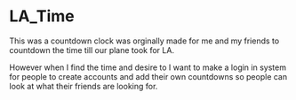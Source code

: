 # LA_Time

This was a countdown clock was orginally made for me and my friends to countdown the time till our plane took for LA. 

However when I find the time and desire to I want to make a login in system for people to create accounts and add their own countdowns so people can look at what their friends are looking for.
